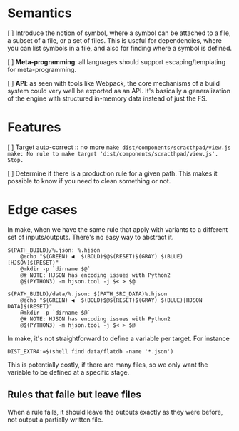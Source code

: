 # Semantics

[ ] Introduce the notion of symbol, where a symbol can be attached to
    a file, a subset of a file, or a set of files. This is useful for dependencies,
    where you can list symbols in a file, and also for finding where a symbol is
     defined.
    
[ ] **Meta-programming**: all languages should support escaping/templating
     for meta-programming.

[ ] **API**: as seen with tools like Webpack, the core mechanisms of a build
    system could very well be exported as an API. It's basically a generalization
    of the engine with structured in-memory data instead of just the FS.

# Features

[ ] Target auto-correct :: no more 
    ```
    make dist/components/scracthpad/view.js 
    make: No rule to make target 'dist/components/scracthpad/view.js'.  Stop.
    ```

[ ] Determine if there is a production rule for a given path. This makes it possible
    to know if you need to clean something or not. 

Edge cases
==========


In make, when we have the same rule that apply with variants to a different
set of inputs/outputs. There's no easy way to abstract it.

```
$(PATH_BUILD)/%.json: %.hjson
	@echo "$(GREEN) ◀  $(BOLD)$@$(RESET)$(GRAY) $(BLUE)[HJSON]$(RESET)"
	@mkdir -p `dirname $@`
	@# NOTE: HJSON has encoding issues with Python2
	@$(PYTHON3) -m hjson.tool -j $< > $@

$(PATH_BUILD)/data/%.json: $(PATH_SRC_DATA)%.hjson
	@echo "$(GREEN) ◀  $(BOLD)$@$(RESET)$(GRAY) $(BLUE)[HJSON DATA]$(RESET)"
	@mkdir -p `dirname $@`
	@# NOTE: HJSON has encoding issues with Python2
	@$(PYTHON3) -m hjson.tool -j $< > $@
```


In make, it's not straightforward to define a variable per target. For instance

```
DIST_EXTRA:=$(shell find data/flatdb -name '*.json')
```

This is potentially costly, if there are many files, so we only want the
variable to be defined at a specific stage.

Rules that faile but leave files
--------------------------------

When a rule fails, it should leave the outputs exactly as they were before,
not output  a partially written file.
